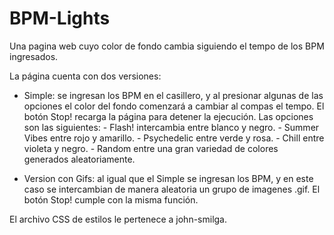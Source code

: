 # BPM-Lights
Una pagina web cuyo color de fondo cambia siguiendo el tempo de los BPM ingresados.

La página cuenta con dos versiones:
 - Simple: se ingresan los BPM en el casillero, y al presionar algunas de las opciones el color del fondo comenzará a cambiar al compas el tempo. El botón Stop! recarga la página para detener la ejecución.
Las opciones son las siguientes: - Flash! intercambia entre blanco y negro.
                                 - Summer Vibes entre rojo y amarillo.
                                 - Psychedelic entre verde y rosa.
                                 - Chill entre violeta y negro.
                                 - Random entre una gran variedad de colores generados aleatoriamente.

- Version con Gifs: al igual que el Simple se ingresan los BPM, y en este caso se intercambian de manera aleatoria un grupo de imagenes .gif. El botón Stop! cumple con la misma función.

El archivo CSS de estilos le pertenece a john-smilga.
